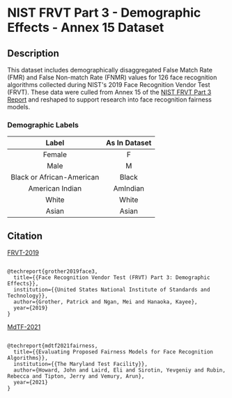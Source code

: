 # NIST FRVT Part 3 - Demographic Effects - Annex 15 Dataset

## Description

This dataset includes demographically disaggregated False Match Rate (FMR) and False Non-match Rate (FNMR) values for 126 face recognition algorithms collected during NIST's 2019 Face Recognition Vendor Test (FRVT).  These data were culled from Annex 15 of the [NIST FRVT Part 3 Report](https://pages.nist.gov/frvt/reports/demographics/annexes/annex_15.pdf) and reshaped to support research into face recognition fairness models.

### Demographic Labels
|Label|As In Dataset|
|:---:|:---:|
|Female|F|
|Male|M|
|Black or African-American|Black|
|American Indian|AmIndian|
|White|White|
|Asian|Asian|

## Citation

[FRVT-2019](https://pages.nist.gov/frvt/reports/demographics/annexes/annex_15.pdf)

```

@techreport{grother2019face3,
  title={{Face Recognition Vendor Test (FRVT) Part 3: Demographic Effects}},
  institution={{United States National Institute of Standards and Technology}},
  author={Grother, Patrick and Ngan, Mei and Hanaoka, Kayee},
  year={2019}
}
```

[MdTF-2021](https://mdtf.org/)

```

@techreport{mdtf2021fairness,
  title={{Evaluating Proposed Fairness Models for Face Recognition Algorithms}},
  institution={{The Maryland Test Facility}},
  author={Howard, John and Laird, Eli and Sirotin, Yevgeniy and Rubin, Rebecca and Tipton, Jerry and Vemury, Arun},
  year={2021}
}
```
